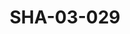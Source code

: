 ---
pid: SHA-03-029
title: SHA-03-029
language: ar
collection: شرحبيل احمد
original_label: 
rights: شرحبيل احمد
location_of_original: شرحبيل احمد
photographer_or_studio: 
scanned_from: photograph 9.2 by 21.2
_date: '2008'
location: الخرطوم
description: الاعلام لحفلة شرحبيل احمد
additional_notes: 
permission_display: 'yes'
on_server: 'no'
on_website: 'no'
permalink: /archive/ar/sha-03-029.html
layout: photo-page
---